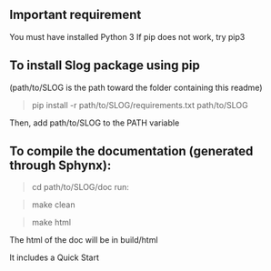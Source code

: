 Important requirement
---------------------

You must have installed Python 3
If pip does not work, try pip3


To install Slog package using pip
---------------------------------

(path/to/SLOG is the path toward the folder containing this readme)

> pip install -r path/to/SLOG/requirements.txt path/to/SLOG

Then, add path/to/SLOG to the PATH variable

To compile the documentation (generated through Sphynx):
--------------------------------------------------------

> cd path/to/SLOG/doc run:

> make clean

> make html

The html of the doc will be in build/html

It includes a Quick Start
